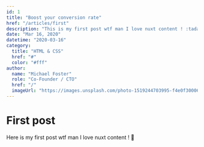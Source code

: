 ```yaml
---
id: 1
title: "Boost your conversion rate"
href: "/articles/first"
description: "This is my first post wtf man I love nuxt content ! :tada:"
date: "Mar 16, 2020"
datetime: "2020-03-16"
category:
  title: "HTML & CSS"
  href: "#"
  color: "#fff"
author:
  name: "Michael Foster"
  role: "Co-Founder / CTO"
  href: "/"
  imageUrl: "https://images.unsplash.com/photo-1519244703995-f4e0f30006d5?ixlib=rb-1.2.1&ixid=eyJhcHBfaWQiOjEyMDd9&auto=format&fit=facearea&facepad=2&w=256&h=256&q=80"
---
```


# First post

Here is my first post wtf man I love nuxt content ! :tada:
